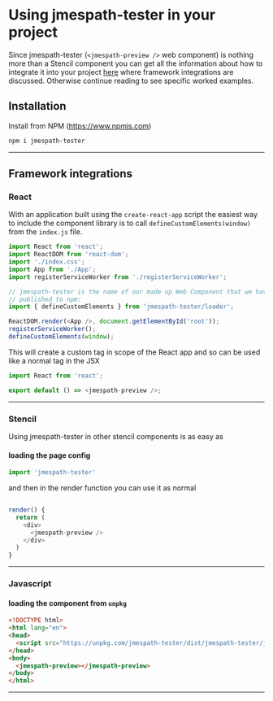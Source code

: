 # Using jmespath-tester in your project

Since jmespath-tester (`<jmespath-preview />` web component) is nothing more than a Stencil component you can get all the information about how to integrate it into your project [here](https://stenciljs.com/docs/overview) where framework integrations are discussed. Otherwise continue reading to see specific worked examples.


## Installation

Install from NPM (https://www.npmjs.com)

```sh
npm i jmespath-tester
```

---

## Framework integrations

### React

With an application built using the `create-react-app` script the easiest way to include the component library is to call `defineCustomElements(window)` from the `index.js` file.

```javascript
import React from 'react';
import ReactDOM from 'react-dom';
import './index.css';
import App from './App';
import registerServiceWorker from './registerServiceWorker';

// jmespath-tester is the name of our made up Web Component that we have
// published to npm:
import { defineCustomElements } from 'jmespath-tester/loader';

ReactDOM.render(<App />, document.getElementById('root'));
registerServiceWorker();
defineCustomElements(window);
```

This will create a custom tag in scope of the React app and so can be used like a normal tag in the JSX

```javascript
import React from 'react';

export default () => <jmespath-preview />;
```

---

### Stencil

Using jmespath-tester in other stencil components is as easy as

#### loading the page config

```javascript
import 'jmespath-tester'
```

and then in the render function you can use it as normal

```javascript

render() {
  return (
    <div>
      <jmespath-preview />
    </div>
  )
}

```

---

### Javascript

#### loading the component from `unpkg`

```html
<!DOCTYPE html>
<html lang="en">
<head>
  <script src="https://unpkg.com/jmespath-tester/dist/jmespath-tester/jmespath-tester.js"></script>
</head>
<body>
  <jmespath-preview></jmespath-preview>
</body>
</html>
```

---
